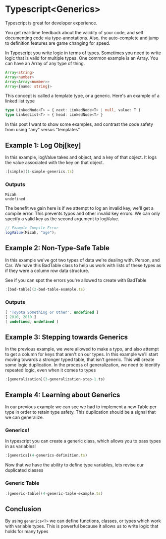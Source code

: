# Typescript\<Generics>

Typescript is great for developer experience. 

You get real-time feedback about the validity of your code, and self documenting code via type-annotations. Also, the auto-complete and jump to definition features are game changing for speed.


In Typescript you write logic in terms of types. Sometimes you need to write logic that is valid for multiple types. One common example is an Array. You can have an Array of any type of thing.

```typescript
Array<string>
Array<number>
Array<Array<number>>
Array<{name: string}>
```

This concept is called a template type, or a generic. Here's an example of a linked list type

```typescript
type LinkedNode<T> = { next: LinkedNode<T> | null, value: T }
type LinkedList<T> = { head: LinkedNode<T> }
```

In this post I want to show some examples, and contrast the code safety from using "any" versus "templates"

## Example 1: Log Obj[key]
In this example, logValue takes and object, and a key of that object. It logs the value associated with the key on that object.

```typescript
:[simple](1-simple-generics.ts)
```

### Outputs
```
Micah
undefined
```

The benefit we gain here is if we attempt to log an invalid key, we'll get a compile error. This prevents typos and other invalid key errors. We can only specify a valid key as the second argument to logValue.
```typescript
// Example Compile Error
logValue(Micah, "age");
```

## Example 2: Non-Type-Safe Table
In this example we've got two types of data we're dealing with.  Person, and Car. We have this BadTable class to help us work with lists of these types as if they were a column row data structure.

See if you can spot the errors you're allowed to create with BadTable

```typescript
:[bad-table](2-bad-table-example.ts)
```
### Outputs
```typescript
[ 'Toyota Something or Other', undefined ]
[ 2010, 2010 ]
[ undefined, undefined ]
```


## Example 3: Stepping towards Generics
In the previous example, we were allowed to make a typo, and also attempt to get a column for keys that aren't on our types. 
In this example we'll start moving towards a stronger typed table, that isn't generic. This will create some logic duplication.
In the process of generalization, we need to identify repeated logic, even when it comes to types

```typescript
:[generalization](3-generalization-step-1.ts)
```

## Example 4: Learning about Generics
In our previous example we can see we had to implement a new Table per type in order to retain type safety.
This duplication should be a signal that we can generalize.

### Generics! 
In typescript you can create a generic class, which allows you to pass types in as variables!

```typescript
:[generics](4-generics-definition.ts)
```

Now that we have the ability to define type variables, lets revise our duplicated classes

### Generic Table

```typescript
:[generic-table](4-generic-table-example.ts)
```


## Conclusion
By using `generics<T>` we can define functions, classes, or types which work with variable types. This is powerful because it allows us to write logic that holds for many types
